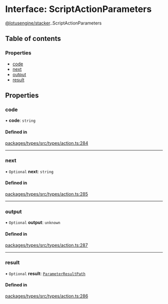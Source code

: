 # Interface: ScriptActionParameters

[@lotusengine/stacker](../wiki/@lotusengine.stacker).[<internal>](../wiki/@lotusengine.stacker.%3Cinternal%3E).ScriptActionParameters

## Table of contents

### Properties

- [code](../wiki/@lotusengine.stacker.%3Cinternal%3E.ScriptActionParameters#code)
- [next](../wiki/@lotusengine.stacker.%3Cinternal%3E.ScriptActionParameters#next)
- [output](../wiki/@lotusengine.stacker.%3Cinternal%3E.ScriptActionParameters#output)
- [result](../wiki/@lotusengine.stacker.%3Cinternal%3E.ScriptActionParameters#result)

## Properties

### code

• **code**: `string`

#### Defined in

[packages/types/src/types/action.ts:284](https://github.com/lotusengine/sdk/blob/fdb90a3/packages/types/src/types/action.ts#L284)

___

### next

• `Optional` **next**: `string`

#### Defined in

[packages/types/src/types/action.ts:285](https://github.com/lotusengine/sdk/blob/fdb90a3/packages/types/src/types/action.ts#L285)

___

### output

• `Optional` **output**: `unknown`

#### Defined in

[packages/types/src/types/action.ts:287](https://github.com/lotusengine/sdk/blob/fdb90a3/packages/types/src/types/action.ts#L287)

___

### result

• `Optional` **result**: [`ParameterResultPath`](../wiki/@lotusengine.stacker.%3Cinternal%3E#parameterresultpath)

#### Defined in

[packages/types/src/types/action.ts:286](https://github.com/lotusengine/sdk/blob/fdb90a3/packages/types/src/types/action.ts#L286)
